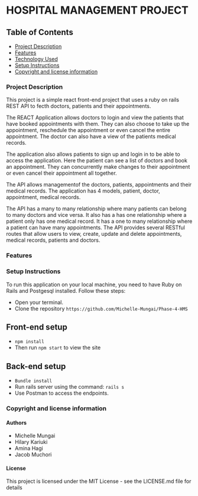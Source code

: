 # HOSPITAL MANAGEMENT PROJECT


## Table of Contents
- [Project Description](#project-description)
- [Features](#features)
- [Technology Used](#technology-used)
- [Setup Instructions](#setup-instructions)
- [Copyright and license information](#copyright-and-license-information)

### Project Description
This project is a simple react front-end project that uses a ruby on rails REST API to fecth doctors, patients and their appointments. 

The REACT Application allows doctors to login and view the patients that have booked appointments with them. They can also choose to take up the appointment, reschedule the appointment or even cancel the entire appointment. The doctor can also have a view of the patients medical records.

The application also allows patients to sign up and login in to be able to access the application. Here the patient can see a list of doctors and book an appointment. They can concurrently make changes to their appointment or even cancel their appointment all together.

The API allows managementof the doctors, patients, appointments and their medical records. The application has 4 models, patient, doctor, appointment, medical records. 

The API has a many to many relationship where many patients can belong to many doctors and vice versa.
It also has a has one relationship where a patient only has one medical record. 
It has a one to many relationship where a patient can have many appointments.
The API provides several RESTful routes that allow users to view, create, update and delete appointments, medical records, patients and doctors.

### Features 

### Setup Instructions
To run this application on your local machine, you need to have Ruby on Rails and Postgesql installed. Follow these steps:

- Open your terminal.
- Clone the repository `https://github.com/Michelle-Mungai/Phase-4-HMS`
## Front-end setup
- `npm install`
- Then run `npm start` to view the site
## Back-end setup
- `Bundle install`
- Run rails server using the command: `rails s`
- Use Postman to access the endpoints.

### Copyright and license information

#### Authors

 - Michelle Mungai
 - Hilary Kariuki
 - Amina Hagi
 - Jacob Muchori

#### License

This project is licensed under the MIT License - see the LICENSE.md file for details
